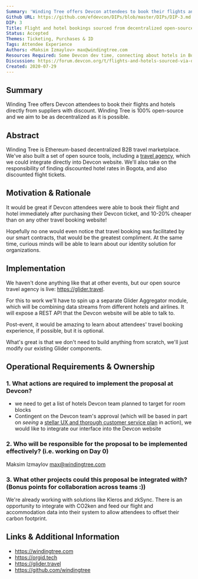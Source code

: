 ```yaml
---
Summary: 'Winding Tree offers Devcon attendees to book their flights and hotels directly from suppliers with discount. Winding Tree is 100% open-source and we aim to be as decentralized as it is possible.'
Github URL: https://github.com/efdevcon/DIPs/blob/master/DIPs/DIP-3.md
DIP: 3
Title: Flight and hotel bookings sourced from decentralized open-source travel marketplace
Status: Accepted
Themes: Ticketing, Purchases & ID
Tags: Attendee Experience
Authors: <Maksim Izmaylov> max@windingtree.com
Resources Required: Some Devcon dev time, connecting about hotels in Bogota
Discussion: https://forum.devcon.org/t/flights-and-hotels-sourced-via-decentralized-marketplace/42
Created: 2020-07-29
---
```


## Summary

Winding Tree offers Devcon attendees to book their flights and hotels directly from suppliers with discount. Winding Tree is 100% open-source and we aim to be as decentralized as it is possible.

## Abstract

Winding Tree is Ethereum-based decentralized B2B travel marketplace. We've also built a set of open source tools, including a [travel agency](https://glider.travel), which we could integrate directly into Devcon website. We'll also take on the responsibility of finding discounted hotel rates in Bogota, and also discounted flight tickets.

## Motivation & Rationale

It would be great if Devcon attendees were able to book their flight and hotel immediately after purchasing their Devcon ticket, and 10-20% cheaper than on any other travel booking website!

Hopefully no one would even notice that travel booking was facilitated by our smart contracts, that would be the greatest compliment. At the same time, curious minds will be able to learn about our identity solution for organizations.

## Implementation

We haven't done anything like that at other events, but our open source travel agency is live: https://glider.travel.

For this to work we'll have to spin up a separate Glider Aggregator module, which will be combining data streams from different hotels and airlines. It will expose a REST API that the Devcon website will be able to talk to.

Post-event, it would be amazing to learn about attendees' travel booking experience, if possible, but it is optional.

What's great is that we don't need to build anything from scratch, we'll just modify our existing Glider components.

## Operational Requirements & Ownership

### 1. What actions are required to implement the proposal at Devcon?

- we need to get a list of hotels Devcon team planned to target for room blocks
- Contingent on the Devcon team's approval (which will be based in part on *seeing* a [stellar UX and thorough customer service plan](https://github.com/efdevcon/DIPs/pull/33) in action), we would like to integrate our interface into the Devcon website

### 2. Who will be responsible for the proposal to be implemented effectively? (i.e. working on Day 0)

Maksim Izmaylov <max@windingtree.com>

### 3. What other projects could this proposal be integrated with? (Bonus points for collaboration across teams :))

We're already working with solutions like Kleros and zkSync. There is an opportunity to integrate with CO2ken and feed our flight and accommodation data into their system to allow attendees to offset their carbon footprint.

## Links & Additional Information

- https://windingtree.com
- https://orgid.tech
- https://glider.travel
- https://github.com/windingtree
